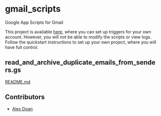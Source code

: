 # gmail_scripts
Google App Scripts for Gmail

This project is available [here](https://script.google.com/u/1/home/projects/11w6QB5Qk16JNg6IQL6s3ZPw0Ns-qGnVSX3WPpLecRpVuKWvuq2YeHo5x), 
where you can set up triggers for your own account. However, you will not be able to modify the scripts or view logs. Follow the quickstart 
instructions to set up your own project, where you will have full control.

## read_and_archive_duplicate_emails_from_senders.gs
[README.md](read_and_archive_duplicate_emails_from_senders/README.md)

## Contributors 
- [Alex Doan](https://github.com/akdoan1)
